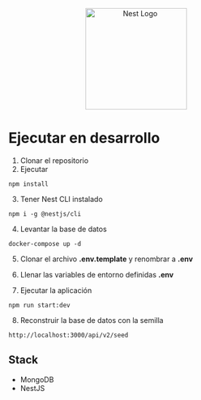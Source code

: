 <p align="center">
  <a href="http://nestjs.com/" target="blank"><img src="https://nestjs.com/img/logo-small.svg" width="200" alt="Nest Logo" /></a>
</p>

# Ejecutar en desarrollo

1. Clonar el repositorio
2. Ejecutar

```
npm install
```

3. Tener Nest CLI instalado

```
npm i -g @nestjs/cli
```

4. Levantar la base de datos

```
docker-compose up -d
```

5. Clonar el archivo __.env.template__ y renombrar a __.env__

6. Llenar las variables de entorno definidas __.env__

7. Ejecutar la aplicación

```
npm run start:dev
```

8. Reconstruir la base de datos con la semilla

```
http://localhost:3000/api/v2/seed
```

## Stack 
* MongoDB
* NestJS